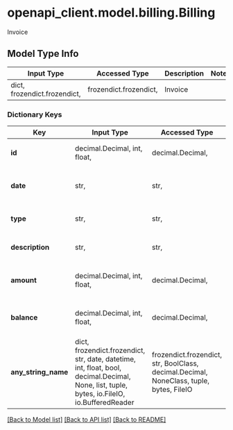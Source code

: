 # openapi_client.model.billing.Billing

Invoice

## Model Type Info
Input Type | Accessed Type | Description | Notes
------------ | ------------- | ------------- | -------------
dict, frozendict.frozendict,  | frozendict.frozendict,  | Invoice | 

### Dictionary Keys
Key | Input Type | Accessed Type | Description | Notes
------------ | ------------- | ------------- | ------------- | -------------
**id** | decimal.Decimal, int, float,  | decimal.Decimal,  | ID of the billing history item | [optional] 
**date** | str,  | str,  | Date billing history item was generated | [optional] 
**type** | str,  | str,  | Type of billing history item | [optional] 
**description** | str,  | str,  | Description of billing history item | [optional] 
**amount** | decimal.Decimal, int, float,  | decimal.Decimal,  | Amount for the billing history item in dollars | [optional] 
**balance** | decimal.Decimal, int, float,  | decimal.Decimal,  | The accounts balance in dollars | [optional] 
**any_string_name** | dict, frozendict.frozendict, str, date, datetime, int, float, bool, decimal.Decimal, None, list, tuple, bytes, io.FileIO, io.BufferedReader | frozendict.frozendict, str, BoolClass, decimal.Decimal, NoneClass, tuple, bytes, FileIO | any string name can be used but the value must be the correct type | [optional]

[[Back to Model list]](../../openapi-client/README.md#documentation-for-models) [[Back to API list]](../../openapi-client/README.md#documentation-for-api-endpoints) [[Back to README]](../../openapi-client/README.md)


